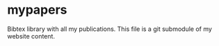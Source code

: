 # mypapers
Bibtex library with all my publications. 
This file is a git submodule of my website content. 
